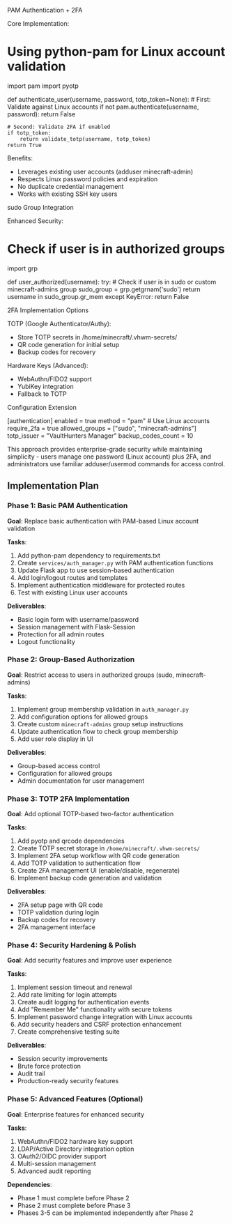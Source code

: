 PAM Authentication + 2FA

Core Implementation:
# Using python-pam for Linux account validation
import pam
import pyotp

def authenticate_user(username, password, totp_token=None):
    # First: Validate against Linux accounts
    if not pam.authenticate(username, password):
        return False

    # Second: Validate 2FA if enabled
    if totp_token:
        return validate_totp(username, totp_token)
    return True

Benefits:
- Leverages existing user accounts (adduser minecraft-admin)
- Respects Linux password policies and expiration
- No duplicate credential management
- Works with existing SSH key users

sudo Group Integration

Enhanced Security:
# Check if user is in authorized groups
import grp

def user_authorized(username):
    try:
        # Check if user is in sudo or custom minecraft-admins group
        sudo_group = grp.getgrnam('sudo')
        return username in sudo_group.gr_mem
    except KeyError:
        return False

2FA Implementation Options

TOTP (Google Authenticator/Authy):
- Store TOTP secrets in /home/minecraft/.vhwm-secrets/
- QR code generation for initial setup
- Backup codes for recovery

Hardware Keys (Advanced):
- WebAuthn/FIDO2 support
- YubiKey integration
- Fallback to TOTP

Configuration Extension

[authentication]
enabled = true
method = "pam"  # Use Linux accounts
require_2fa = true
allowed_groups = ["sudo", "minecraft-admins"]
totp_issuer = "VaultHunters Manager"
backup_codes_count = 10

This approach provides enterprise-grade security while maintaining simplicity - users manage one password (Linux
account) plus 2FA, and administrators use familiar adduser/usermod commands for access control.

## Implementation Plan

### Phase 1: Basic PAM Authentication
**Goal**: Replace basic authentication with PAM-based Linux account validation

**Tasks**:
1. Add python-pam dependency to requirements.txt
2. Create `services/auth_manager.py` with PAM authentication functions
3. Update Flask app to use session-based authentication
4. Add login/logout routes and templates
5. Implement authentication middleware for protected routes
6. Test with existing Linux user accounts

**Deliverables**:
- Basic login form with username/password
- Session management with Flask-Session
- Protection for all admin routes
- Logout functionality

### Phase 2: Group-Based Authorization  
**Goal**: Restrict access to users in authorized groups (sudo, minecraft-admins)

**Tasks**:
1. Implement group membership validation in `auth_manager.py`
2. Add configuration options for allowed groups
3. Create custom `minecraft-admins` group setup instructions
4. Update authentication flow to check group membership
5. Add user role display in UI

**Deliverables**:
- Group-based access control
- Configuration for allowed groups
- Admin documentation for user management

### Phase 3: TOTP 2FA Implementation
**Goal**: Add optional TOTP-based two-factor authentication

**Tasks**:
1. Add pyotp and qrcode dependencies
2. Create TOTP secret storage in `/home/minecraft/.vhwm-secrets/`
3. Implement 2FA setup workflow with QR code generation
4. Add TOTP validation to authentication flow
5. Create 2FA management UI (enable/disable, regenerate)
6. Implement backup code generation and validation

**Deliverables**:
- 2FA setup page with QR code
- TOTP validation during login
- Backup codes for recovery
- 2FA management interface

### Phase 4: Security Hardening & Polish
**Goal**: Add security features and improve user experience

**Tasks**:
1. Implement session timeout and renewal
2. Add rate limiting for login attempts
3. Create audit logging for authentication events
4. Add "Remember Me" functionality with secure tokens
5. Implement password change integration with Linux accounts
6. Add security headers and CSRF protection enhancement
7. Create comprehensive testing suite

**Deliverables**:
- Session security improvements
- Brute force protection
- Audit trail
- Production-ready security features

### Phase 5: Advanced Features (Optional)
**Goal**: Enterprise features for enhanced security

**Tasks**:
1. WebAuthn/FIDO2 hardware key support
2. LDAP/Active Directory integration option
3. OAuth2/OIDC provider support
4. Multi-session management
5. Advanced audit reporting

**Dependencies**:
- Phase 1 must complete before Phase 2
- Phase 2 must complete before Phase 3
- Phases 3-5 can be implemented independently after Phase 2

